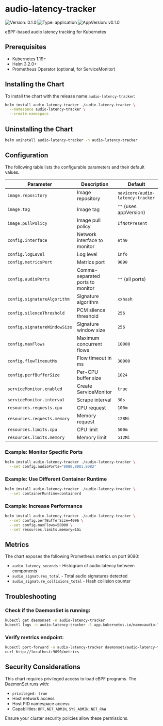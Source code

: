 # audio-latency-tracker

![Version: 0.1.0](https://img.shields.io/badge/Version-0.1.0-informational?style=flat-square) ![Type: application](https://img.shields.io/badge/Type-application-informational?style=flat-square) ![AppVersion: v0.1.0](https://img.shields.io/badge/AppVersion-v0.1.0-informational?style=flat-square)

eBPF-based audio latency tracking for Kubernetes

## Prerequisites

- Kubernetes 1.19+
- Helm 3.2.0+
- Prometheus Operator (optional, for ServiceMonitor)

## Installing the Chart

To install the chart with the release name `audio-latency-tracker`:

```bash
helm install audio-latency-tracker ./audio-latency-tracker \
  --namespace audio-latency-tracker \
  --create-namespace
```

## Uninstalling the Chart

```bash
helm uninstall audio-latency-tracker -n audio-latency-tracker
```

## Configuration

The following table lists the configurable parameters and their default values.

| Parameter | Description | Default |
|-----------|-------------|---------|
| `image.repository` | Image repository | `navicore/audio-latency-tracker` |
| `image.tag` | Image tag | `""` (uses appVersion) |
| `image.pullPolicy` | Image pull policy | `IfNotPresent` |
| `config.interface` | Network interface to monitor | `eth0` |
| `config.logLevel` | Log level | `info` |
| `config.metricsPort` | Metrics port | `9090` |
| `config.audioPorts` | Comma-separated ports to monitor | `""` (all ports) |
| `config.signatureAlgorithm` | Signature algorithm | `xxhash` |
| `config.silenceThreshold` | PCM silence threshold | `256` |
| `config.signatureWindowSize` | Signature window size | `256` |
| `config.maxFlows` | Maximum concurrent flows | `10000` |
| `config.flowTimeoutMs` | Flow timeout in ms | `30000` |
| `config.perfBufferSize` | Per-CPU buffer size | `1024` |
| `serviceMonitor.enabled` | Create ServiceMonitor | `true` |
| `serviceMonitor.interval` | Scrape interval | `30s` |
| `resources.requests.cpu` | CPU request | `100m` |
| `resources.requests.memory` | Memory request | `128Mi` |
| `resources.limits.cpu` | CPU limit | `500m` |
| `resources.limits.memory` | Memory limit | `512Mi` |

### Example: Monitor Specific Ports

```bash
helm install audio-latency-tracker ./audio-latency-tracker \
  --set config.audioPorts="8080,8081,8082"
```

### Example: Use Different Container Runtime

```bash
helm install audio-latency-tracker ./audio-latency-tracker \
  --set containerRuntime=containerd
```

### Example: Increase Performance

```bash
helm install audio-latency-tracker ./audio-latency-tracker \
  --set config.perfBufferSize=4096 \
  --set config.maxFlows=50000 \
  --set resources.limits.memory=1Gi
```

## Metrics

The chart exposes the following Prometheus metrics on port 9090:

- `audio_latency_seconds` - Histogram of audio latency between components
- `audio_signatures_total` - Total audio signatures detected
- `audio_signature_collisions_total` - Hash collision counter

## Troubleshooting

### Check if the DaemonSet is running:

```bash
kubectl get daemonset -n audio-latency-tracker
kubectl logs -n audio-latency-tracker -l app.kubernetes.io/name=audio-latency-tracker
```

### Verify metrics endpoint:

```bash
kubectl port-forward -n audio-latency-tracker daemonset/audio-latency-tracker 9090:9090
curl http://localhost:9090/metrics
```

## Security Considerations

This chart requires privileged access to load eBPF programs. The DaemonSet runs with:
- `privileged: true`
- Host network access
- Host PID namespace access
- Capabilities: `BPF`, `NET_ADMIN`, `SYS_ADMIN`, `NET_RAW`

Ensure your cluster security policies allow these permissions.
